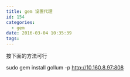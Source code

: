 ```yaml
---
title: gem 设置代理
id: 154
categories:
  - gem
date: 2016-03-04 10:35:39
tags:
---
```


按下面的方法可行

sudo gem install gollum -p http://10.160.8.97:808